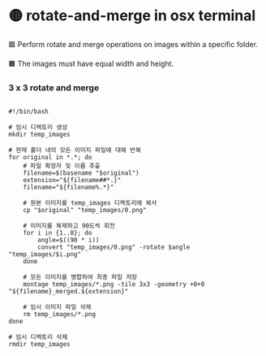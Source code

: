 # 🟡  rotate-and-merge in osx terminal 

🟩 Perform rotate and merge operations on images within a specific folder.

🟧 The images must have equal width and height.




### 3 x 3 rotate and merge 

```

#!/bin/bash

# 임시 디렉토리 생성
mkdir temp_images

# 현재 폴더 내의 모든 이미지 파일에 대해 반복
for original in *.*; do
    # 파일 확장자 및 이름 추출
    filename=$(basename "$original")
    extension="${filename##*.}"
    filename="${filename%.*}"

    # 원본 이미지를 temp_images 디렉토리에 복사
    cp "$original" "temp_images/0.png"

    # 이미지를 복제하고 90도씩 회전
    for i in {1..8}; do
        angle=$((90 * i))
        convert "temp_images/0.png" -rotate $angle "temp_images/$i.png"
    done

    # 모든 이미지를 병합하여 최종 파일 저장
    montage temp_images/*.png -tile 3x3 -geometry +0+0 "${filename}_merged.${extension}"

    # 임시 이미지 파일 삭제
    rm temp_images/*.png
done

# 임시 디렉토리 삭제
rmdir temp_images


```
